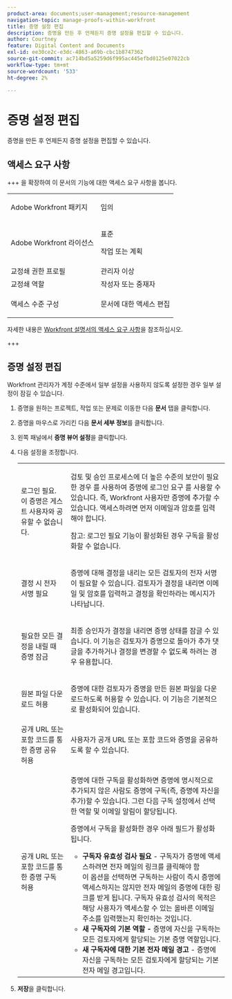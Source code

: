```yaml
---
product-area: documents;user-management;resource-management
navigation-topic: manage-proofs-within-workfront
title: 증명 설정 편집
description: 증명을 만든 후 언제든지 증명 설정을 편집할 수 있습니다.
author: Courtney
feature: Digital Content and Documents
exl-id: ee30ce2c-e3dc-4863-a69b-cbc1b8747362
source-git-commit: ac714bd5a5259d6f995ac445efbd0125e07022cb
workflow-type: tm+mt
source-wordcount: '533'
ht-degree: 2%

---
```


# 증명 설정 편집

증명을 만든 후 언제든지 증명 설정을 편집할 수 있습니다.

## 액세스 요구 사항

+++ 을 확장하여 이 문서의 기능에 대한 액세스 요구 사항을 봅니다.

<table style="table-layout:auto"> 
 <col> 
 <col> 
 <tbody> 
  <tr> 
   <td role="rowheader">Adobe Workfront 패키지</td> 
   <td> <p>임의</p> </td> 
  </tr> 
  <tr> 
   <td role="rowheader">Adobe Workfront 라이선스</td> 
   <td> 
   <p>표준</p>
   <p>작업 또는 계획</p>
   </td> 
  </tr> 
  <tr> 
   <td role="rowheader">교정쇄 권한 프로필 </td> 
   <td>관리자 이상</td> 
  </tr> 
  <tr> 
   <td role="rowheader">교정쇄 역할</td> 
   <td>작성자 또는 중재자</td> 
  </tr> 
  <tr> 
   <td role="rowheader">액세스 수준 구성</td> 
   <td> <p>문서에 대한 액세스 편집</p></td> 
  </tr> 
 </tbody> 
</table>

자세한 내용은 [Workfront 설명서의 액세스 요구 사항](/help/quicksilver/administration-and-setup/add-users/access-levels-and-object-permissions/access-level-requirements-in-documentation.md)을 참조하십시오.

+++

## 증명 설정 편집

Workfront 관리자가 계정 수준에서 일부 설정을 사용하지 않도록 설정한 경우 일부 설정이 잠길 수 있습니다.

1. 증명을 원하는 프로젝트, 작업 또는 문제로 이동한 다음 **문서** 탭을 클릭합니다.
1. 증명을 마우스로 가리킨 다음 **문서 세부 정보**&#x200B;를 클릭합니다.
1. 왼쪽 패널에서 **증명 뷰어 설정**&#x200B;을 클릭합니다.
1. 다음 설정을 조정합니다.

   <table style="table-layout:auto"> 
    <col> 
    <col> 
    <tbody> 
     <tr> 
      <td role="rowheader">로그인 필요. 이 증명은 게스트 사용자와 공유할 수 없습니다.</td> 
      <td> <p>검토 및 승인 프로세스에 더 높은 수준의 보안이 필요한 경우 를 사용하여 증명에 로그인 요구 를 사용할 수 있습니다. 즉, Workfront 사용자만 증명에 추가할 수 있습니다. 액세스하려면 먼저 이메일과 암호를 입력해야 합니다.</p> <p>참고: <em style="font-style: normal;">로그인 필요 기능이 활성화된 경우 구독을 활성화할 수 없습니다.</em> </p> </td> 
     </tr> 
     <tr> 
      <td role="rowheader">결정 시 전자 서명 필요</td> 
      <td> <p>증명에 대해 결정을 내리는 모든 검토자의 전자 서명이 필요할 수 있습니다. 검토자가 결정을 내리면 이메일 및 암호를 입력하고 결정을 확인하라는 메시지가 나타납니다.</p> </td> 
     </tr> 
     <tr> 
      <td role="rowheader">필요한 모든 결정을 내릴 때 증명 잠금</td> 
      <td> <p>최종 승인자가 결정을 내리면 증명 상태를 잠글 수 있습니다. 이 기능은 검토자가 증명으로 돌아가 추가 댓글을 추가하거나 결정을 변경할 수 없도록 하려는 경우 유용합니다.</p> </td> 
     </tr> 
     <tr> 
      <td role="rowheader">원본 파일 다운로드 허용</td> 
      <td> <p>증명에 대한 검토자가 증명을 만든 원본 파일을 다운로드하도록 허용할 수 있습니다. 이 기능은 기본적으로 활성화되어 있습니다.</p> </td> 
     </tr> 
     <tr> 
      <td role="rowheader">공개 URL 또는 포함 코드를 통한 증명 공유 허용</td> 
      <td>사용자가 공개 URL 또는 포함 코드와 증명을 공유하도록 할 수 있습니다. </td> 
     </tr> 
     <tr> 
      <td role="rowheader">공개 URL 또는 포함 코드를 통한 증명 구독 허용</td> 
      <td> <p>증명에 대한 구독을 활성화하면 증명에 명시적으로 추가되지 않은 사람도 증명에 구독(즉, 증명에 자신을 추가)할 수 있습니다. 그런 다음 구독 설정에서 선택한 역할 및 이메일 알림이 할당됩니다.</p> <p>증명에서 구독을 활성화한 경우 아래 필드가 활성화됩니다.</p> 
       <ul> 
        <li><strong>구독자 유효성 검사 필요</strong> - 구독자가 증명에 액세스하려면 전자 메일의 링크를 클릭해야 함<br>이 옵션을 선택하면 구독하는 사람이 즉시 증명에 액세스하지는 않지만 전자 메일의 증명에 대한 링크를 받게 됩니다. 구독자 유효성 검사의 목적은 해당 사용자가 액세스할 수 있는 올바른 이메일 주소를 입력했는지 확인하는 것입니다.</li> 
        <li><strong>새 구독자의 기본 역할 -</strong> 증명에 자신을 구독하는 모든 검토자에게 할당되는 기본 증명 역할입니다.</li> 
        <li><strong>새 구독자에 대한 기본 전자 메일 경고</strong> - 증명에 자신을 구독하는 모든 검토자에게 할당되는 기본 전자 메일 경고입니다.</li> 
       </ul> </td> 
     </tr> 
    </tbody> 
   </table>

1. **저장**&#x200B;을 클릭합니다.

 
